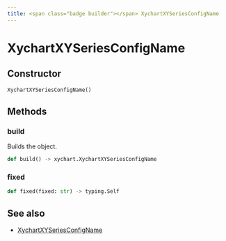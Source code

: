 ```yaml
---
title: <span class="badge builder"></span> XychartXYSeriesConfigName
---
```

# <span class="badge builder"></span> XychartXYSeriesConfigName

## Constructor

```python
XychartXYSeriesConfigName()
```
## Methods

### <span class="badge object-method"></span> build

Builds the object.

```python
def build() -> xychart.XychartXYSeriesConfigName
```

### <span class="badge object-method"></span> fixed

```python
def fixed(fixed: str) -> typing.Self
```

## See also

 * <span class="badge object-type-class"></span> [XychartXYSeriesConfigName](./object-XychartXYSeriesConfigName.md)
